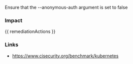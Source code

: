 
Ensure that the --anonymous-auth argument is set to false

### Impact
<!-- Add Impact here -->

<!-- DO NOT CHANGE -->
{{ remediationActions }}

### Links
- https://www.cisecurity.org/benchmark/kubernetes


